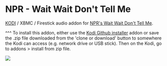 NPR - Wait Wait Don't Tell Me<br>
=============================

<a href="www.kodi.tv">KODI</a> / XBMC / Firestick audio addon for <a href="https://www.npr.org/podcasts/344098539/wait-wait-don-t-tell-me">NPR's Wait Wait Don't Tell Me</a>.<br>

^^^ To install this addon, either use the <a href="https://www.tvaddons.co/github-browser-kodi/">Kodi Github installer</a> addon or save the .zip file downloaded from the 'clone or download' button to somewhere the Kodi can access (e.g. network drive or USB stick). Then on the Kodi, go to addons > install from zip file.<br>

<a href="http://www.npr.org"><img src="https://media.npr.org/assets/img/2019/05/23/screen-shot-2019-05-23-at-8.46.21-am_sq-7dcea391e7a87ca3569fe3d2047dda0144e5d86f-s400-c85.png">
